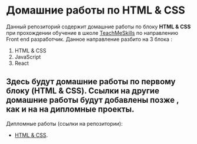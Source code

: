 # Домашние работы по HTML & CSS

Данный репозиторий содержит домашние работы по блоку **HTML & CSS** при прохождении  обучение в школе [TeachMeSkills](https://teachmeskills.by/) по направлению Front end разработчик.
Данное направление разбито на 3 блока :

1.  HTML & CSS 
2.  JavaScript
3.  React

Здесь будут домашние работы по первому блоку (HTML & CSS).
Ссылки на другие домашние работы будут добавлены позже , как и на на дипломные проекты.
---
Дипломные работы (ссылки на репозитории):
-  [HTML & CSS](https://github.com/andrey-semchenko/TMS-project-html-css).

